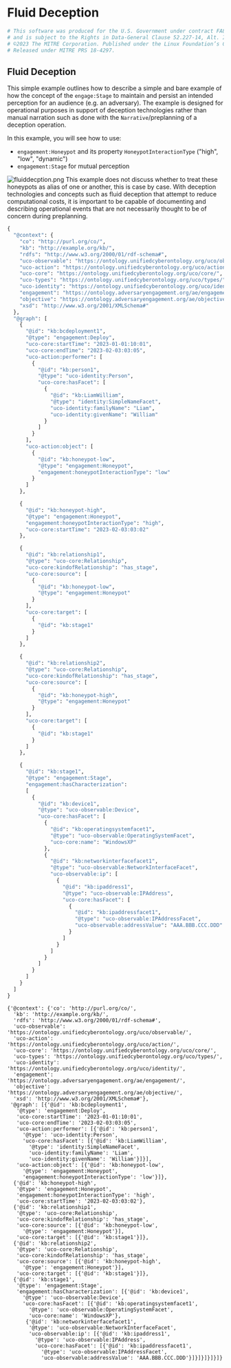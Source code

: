 # Fluid Deception



```python
# This software was produced for the U.S. Government under contract FA8702-23-C-0001,
# and is subject to the Rights in Data-General Clause 52.227-14, Alt. IV (DEC 2007)
# ©2023 The MITRE Corporation. Published under the Linux Foundation’s Cyber Domain Ontology project’s Apache 2 license.
# Released under MITRE PRS 18-4297.
```

## Fluid Deception


This simple example outlines how to describe a simple and bare example of how the concept of the `engage:Stage` to maintain and persist an intended perception for an audience (e.g. an adversary). The example is designed for operational purposes in support of deception technologies rather than manual narration such as done with the `Narrative`/preplanning of a deception operation.

In this example, you will see how to use:
- `engagement:Honeypot` and its property `HoneypotInteractionType` ("high", "low", "dynamic")
- `engagement:Stage` for mutual perception



![fluiddecption.png](FluidDeceptionExample.drawio.png)
This example does not discuss whether to treat these honeypots as alias of one or another, this is case by case. With deception technologies and concepts such as fluid deception that attempt to reduce computational costs, it is important to be capable of documenting and describing operational events that are not necessarily thought to be of concern during preplanning. 


```python
{
  "@context": {
    "co": "http://purl.org/co/",
    "kb": "http://example.org/kb/",
    "rdfs": "http://www.w3.org/2000/01/rdf-schema#",
    "uco-observable": "https://ontology.unifiedcyberontology.org/uco/observable/",
    "uco-action": "https://ontology.unifiedcyberontology.org/uco/action/",
    "uco-core": "https://ontology.unifiedcyberontology.org/uco/core/",
    "uco-types": "https://ontology.unifiedcyberontology.org/uco/types/",
    "uco-identity": "https://ontology.unifiedcyberontology.org/uco/identity/",
    "engagement": "https://ontology.adversaryengagement.org/ae/engagement/",
    "objective": "https://ontology.adversaryengagement.org/ae/objective/",
    "xsd": "http://www.w3.org/2001/XMLSchema#"
  },
  "@graph": [
    {
      "@id": "kb:bcdeployment1",
      "@type": "engagement:Deploy",
      "uco-core:startTime": "2023-01-01:10:01",
      "uco-core:endTime": "2023-02-03:03:05",
      "uco-action:performer": [
        {
          "@id": "kb:person1",
          "@type": "uco-identity:Person",
          "uco-core:hasFacet": [
            {
              "@id": "kb:LiamWilliam",
              "@type": "identity:SimpleNameFacet",
              "uco-identity:familyName": "Liam",
              "uco-identity:givenName": "William"
            }
          ]
        }
      ],
      "uco-action:object": [
        {
          "@id": "kb:honeypot-low",
          "@type": "engagement:Honeypot",
          "engagement:honeypotInteractionType": "low"
        }
      ]
    },

    {
      "@id": "kb:honeypot-high",
      "@type": "engagement:Honeypot",
      "engagement:honeypotInteractionType": "high",
      "uco-core:startTime": "2023-02-03:03:02"
    },

    {
      "@id": "kb:relationship1",
      "@type": "uco-core:Relationship",
      "uco-core:kindofRelationship": "has_stage",
      "uco-core:source": [
        {
          "@id": "kb:honeypot-low",
          "@type": "engagement:Honeypot"
        }
      ],
      "uco-core:target": [
        {
          "@id": "kb:stage1"
        }
      ]
    },

    {
      "@id": "kb:relationship2",
      "@type": "uco-core:Relationship",
      "uco-core:kindofRelationship": "has_stage",
      "uco-core:source": [
        {
          "@id": "kb:honeypot-high",
          "@type": "engagement:Honeypot"
        }
      ],
      "uco-core:target": [
        {
          "@id": "kb:stage1"
        }
      ]
    },

    {
      "@id": "kb:stage1",
      "@type": "engagement:Stage",
      "engagement:hasCharacterization":
      [
        {
          "@id": "kb:device1",
          "@type": "uco-observable:Device",
          "uco-core:hasFacet": [
            {
              "@id": "kb:operatingsystemfacet1",
              "@type": "uco-observable:OperatingSystemFacet",
              "uco-core:name": "WindowsXP"
            },
            {
              "@id": "kb:networkinterfacefacet1",
              "@type": "uco-observable:NetworkInterfaceFacet",
              "uco-observable:ip": [
                {
                  "@id": "kb:ipaddress1",
                  "@type": "uco-observable:IPAddress",
                  "uco-core:hasFacet": [
                    {
                      "@id": "kb:ipaddressfacet1",
                      "@type": "uco-observable:IPAddressFacet",
                      "uco-observable:addressValue": "AAA.BBB.CCC.DDD"
                    }
                  ]
                }
              ]
            }
          ]
        }
      ]
    }
  ]
}

```




    {'@context': {'co': 'http://purl.org/co/',
      'kb': 'http://example.org/kb/',
      'rdfs': 'http://www.w3.org/2000/01/rdf-schema#',
      'uco-observable': 'https://ontology.unifiedcyberontology.org/uco/observable/',
      'uco-action': 'https://ontology.unifiedcyberontology.org/uco/action/',
      'uco-core': 'https://ontology.unifiedcyberontology.org/uco/core/',
      'uco-types': 'https://ontology.unifiedcyberontology.org/uco/types/',
      'uco-identity': 'https://ontology.unifiedcyberontology.org/uco/identity/',
      'engagement': 'https://ontology.adversaryengagement.org/ae/engagement/',
      'objective': 'https://ontology.adversaryengagement.org/ae/objective/',
      'xsd': 'http://www.w3.org/2001/XMLSchema#'},
     '@graph': [{'@id': 'kb:bcdeployment1',
       '@type': 'engagement:Deploy',
       'uco-core:startTime': '2023-01-01:10:01',
       'uco-core:endTime': '2023-02-03:03:05',
       'uco-action:performer': [{'@id': 'kb:person1',
         '@type': 'uco-identity:Person',
         'uco-core:hasFacet': [{'@id': 'kb:LiamWilliam',
           '@type': 'identity:SimpleNameFacet',
           'uco-identity:familyName': 'Liam',
           'uco-identity:givenName': 'William'}]}],
       'uco-action:object': [{'@id': 'kb:honeypot-low',
         '@type': 'engagement:Honeypot',
         'engagement:honeypotInteractionType': 'low'}]},
      {'@id': 'kb:honeypot-high',
       '@type': 'engagement:Honeypot',
       'engagement:honeypotInteractionType': 'high',
       'uco-core:startTime': '2023-02-03:03:02'},
      {'@id': 'kb:relationship1',
       '@type': 'uco-core:Relationship',
       'uco-core:kindofRelationship': 'has_stage',
       'uco-core:source': [{'@id': 'kb:honeypot-low',
         '@type': 'engagement:Honeypot'}],
       'uco-core:target': [{'@id': 'kb:stage1'}]},
      {'@id': 'kb:relationship2',
       '@type': 'uco-core:Relationship',
       'uco-core:kindofRelationship': 'has_stage',
       'uco-core:source': [{'@id': 'kb:honeypot-high',
         '@type': 'engagement:Honeypot'}],
       'uco-core:target': [{'@id': 'kb:stage1'}]},
      {'@id': 'kb:stage1',
       '@type': 'engagement:Stage',
       'engagement:hasCharacterization': [{'@id': 'kb:device1',
         '@type': 'uco-observable:Device',
         'uco-core:hasFacet': [{'@id': 'kb:operatingsystemfacet1',
           '@type': 'uco-observable:OperatingSystemFacet',
           'uco-core:name': 'WindowsXP'},
          {'@id': 'kb:networkinterfacefacet1',
           '@type': 'uco-observable:NetworkInterfaceFacet',
           'uco-observable:ip': [{'@id': 'kb:ipaddress1',
             '@type': 'uco-observable:IPAddress',
             'uco-core:hasFacet': [{'@id': 'kb:ipaddressfacet1',
               '@type': 'uco-observable:IPAddressFacet',
               'uco-observable:addressValue': 'AAA.BBB.CCC.DDD'}]}]}]}]}]}




```python

```
